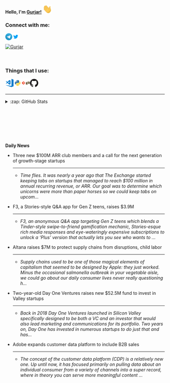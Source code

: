 #### Hello, I'm [Gurjar!](https://GurjarKing.github.io) <img src="https://raw.githubusercontent.com/ABSphreak/ABSphreak/master/gifs/Hi.gif" width="30px"></h2>


### Connect with me:

[<img align="left" alt="Gurjar | Telegram" width="22px" src="https://raw.githubusercontent.com/github/explore/80688e429a7d4ef2fca1e82350fe8e3517d3494d/topics/telegram/telegram.png" />][Telegram]
[<img align="left" alt="Gurjar | Twitter" width="22px" src="https://raw.githubusercontent.com/github/explore/80688e429a7d4ef2fca1e82350fe8e3517d3494d/topics/twitter/twitter.png" />][Twitter]
<br >
<br >
<a href="https://github.com/GurjarKing"><img src="https://komarev.com/ghpvc/?username=GurjarKing" alt="Gurjar" /></a> <br />
<br />
<br />
<!-- <br >

![](https://visitor-badge.glitch.me/badge?page_id=GurjarKing)

<br /> -->

### Things that I use:

[<img align="left" alt="Visual Studio Code" width="26px" src="https://raw.githubusercontent.com/github/explore/80688e429a7d4ef2fca1e82350fe8e3517d3494d/topics/visual-studio-code/visual-studio-code.png" />][VSCode]
[<img align="left" alt="Python" width="26px" src="https://raw.githubusercontent.com/github/explore/80688e429a7d4ef2fca1e82350fe8e3517d3494d/topics/python/python.png" />][Python]
[<img align="left" alt="Git" width="26px" src="https://raw.githubusercontent.com/github/explore/80688e429a7d4ef2fca1e82350fe8e3517d3494d/topics/git/git.png" />][Git]
[<img align="left" alt="GitHub" width="26px" src="https://raw.githubusercontent.com/github/explore/78df643247d429f6cc873026c0622819ad797942/topics/github/github.png" />][Github]

<br />
<br />

---
<details>
  <summary>:zap: GitHub Stats</summary>

<img align="left" alt="Gurjar's Github Stats" src="https://github-readme-stats.vercel.app/api?username=GurjarKing&show_icons=true&hide_border=true&count_private=true&include_all_commit=true&theme=algolia" />

</details>

<!-- ### 🔔 My latest tweet
<a href="https://twitter.com/Gurjar_King43" target="_blank">
	<img src="https://github.com/GurjarKing/GurjarKing/raw/master/tweet.png" width="70%" align="center" alt="Click to view on Twitter" title="My latest tweet, as an image"/>
</a> -->
<br>

<pre>

</pre>

<!-- **Quote of the hour:**

{qoth}

~ {qoth_author}
<pre>

</pre> -->
<br>
<pre>


</pre>
<strong>Daily News</strong>
  
  - Three new $100M ARR club members and a call for the next generation of growth-stage startups
     <hr/>
     
      - *Time flies. It was nearly a year ago that The Exchange started keeping tabs on startups that managed to reach $100 million in annual recurring revenue, or ARR. Our goal was to determine which unicorns were more than paper horses so we could keep tabs on upcom…*
     
  - F3, a Stories-style Q&A app for Gen Z teens, raises $3.9M
      <hr/>
      
      - *F3, an anonymous Q&A app targeting Gen Z teens which blends a Tinder-style swipe-to-friend gamification mechanic, Stories-esque rich media responses and eye-wateringly expensive subscriptions to unlock a ‘Plus’ version that actually lets you see who wants to …*
      
  - Altana raises $7M to protect supply chains from disruptions, child labor
      <hr/>
      
      - *Supply chains used to be one of those magical elements of capitalism that seemed to be designed by Apple: they just worked. Minus the occasional salmonella outbreak in your vegetable aisle, we could go about our daily consumer lives never really questioning h…*
      
  - Two-year-old Day One Ventures raises new $52.5M fund to invest in Valley startups
      <hr/>
      
      - *Back in 2018 Day One Ventures launched in Silicon Valley specifically designed to be both a VC and an investor that would also lead marketing and communications for its portfolio. Two years on, Day One has invested in numerous startups to do just that and has…*
       
  - Adobe expands customer data platform to include B2B sales
      <hr/>
       
       - *The concept of the customer data platform (CDP) is a relatively new one. Up until now, it has focused primarily on pulling data about an individual consumer from a variety of channels into a super record, where in theory you can serve more meaningful content …*
      

<br />

[VSCode]: https://code.visualstudio.com/
[Python]: https://www.python.org/
[Git]: https://git-scm.com/
[Github]: https://github.com/
[Telegram]: https://t.me/Gurjar_King/
[Twitter]: https://twitter.com/Gurjar_King43/
